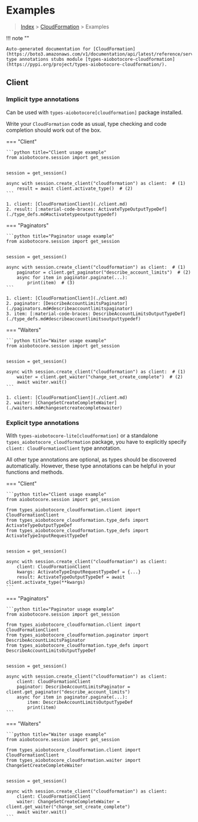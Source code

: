 # Examples

> [Index](../README.md) > [CloudFormation](./README.md) > Examples

!!! note ""

    Auto-generated documentation for [CloudFormation](https://boto3.amazonaws.com/v1/documentation/api/latest/reference/services/cloudformation.html#CloudFormation)
    type annotations stubs module [types-aiobotocore-cloudformation](https://pypi.org/project/types-aiobotocore-cloudformation/).

## Client

### Implicit type annotations

Can be used with `types-aiobotocore[cloudformation]` package installed.

Write your `CloudFormation` code as usual,
type checking and code completion should work out of the box.



=== "Client"

    ```python title="Client usage example"
    from aiobotocore.session import get_session


    session = get_session()

    async with session.create_client("cloudformation") as client:  # (1)
        result = await client.activate_type()  # (2)
    ```

    1. client: [CloudFormationClient](./client.md)
    2. result: [:material-code-braces: ActivateTypeOutputTypeDef](./type_defs.md#activatetypeoutputtypedef) 



=== "Paginators"

    ```python title="Paginator usage example"
    from aiobotocore.session import get_session


    session = get_session()

    async with session.create_client("cloudformation") as client:  # (1)
        paginator = client.get_paginator("describe_account_limits")  # (2)
        async for item in paginator.paginate(...):
            print(item)  # (3)
    ```

    1. client: [CloudFormationClient](./client.md)
    2. paginator: [DescribeAccountLimitsPaginator](./paginators.md#describeaccountlimitspaginator)
    3. item: [:material-code-braces: DescribeAccountLimitsOutputTypeDef](./type_defs.md#describeaccountlimitsoutputtypedef) 



=== "Waiters"

    ```python title="Waiter usage example"
    from aiobotocore.session import get_session


    session = get_session()

    async with session.create_client("cloudformation") as client:  # (1)
        waiter = client.get_waiter("change_set_create_complete")  # (2)
        await waiter.wait()
    ```

    1. client: [CloudFormationClient](./client.md)
    2. waiter: [ChangeSetCreateCompleteWaiter](./waiters.md#changesetcreatecompletewaiter)


### Explicit type annotations

With `types-aiobotocore-lite[cloudformation]`
or a standalone `types_aiobotocore_cloudformation` package, you have to explicitly specify
`client: CloudFormationClient` type annotation.

All other type annotations are optional, as types should be discovered automatically.
However, these type annotations can be helpful in your functions and methods.


=== "Client"

    ```python title="Client usage example"
    from aiobotocore.session import get_session

    from types_aiobotocore_cloudformation.client import CloudFormationClient
    from types_aiobotocore_cloudformation.type_defs import ActivateTypeOutputTypeDef
    from types_aiobotocore_cloudformation.type_defs import ActivateTypeInputRequestTypeDef


    session = get_session()

    async with session.create_client("cloudformation") as client:
        client: CloudFormationClient
        kwargs: ActivateTypeInputRequestTypeDef = {...}
        result: ActivateTypeOutputTypeDef = await client.activate_type(**kwargs)
    ```



=== "Paginators"

    ```python title="Paginator usage example"
    from aiobotocore.session import get_session

    from types_aiobotocore_cloudformation.client import CloudFormationClient
    from types_aiobotocore_cloudformation.paginator import DescribeAccountLimitsPaginator
    from types_aiobotocore_cloudformation.type_defs import DescribeAccountLimitsOutputTypeDef


    session = get_session()

    async with session.create_client("cloudformation") as client:
        client: CloudFormationClient
        paginator: DescribeAccountLimitsPaginator = client.get_paginator("describe_account_limits")
        async for item in paginator.paginate(...):
            item: DescribeAccountLimitsOutputTypeDef
            print(item)
    ```



=== "Waiters"

    ```python title="Waiter usage example"
    from aiobotocore.session import get_session

    from types_aiobotocore_cloudformation.client import CloudFormationClient
    from types_aiobotocore_cloudformation.waiter import ChangeSetCreateCompleteWaiter


    session = get_session()

    async with session.create_client("cloudformation") as client:
        client: CloudFormationClient
        waiter: ChangeSetCreateCompleteWaiter = client.get_waiter("change_set_create_complete")
        await waiter.wait()
    ```
